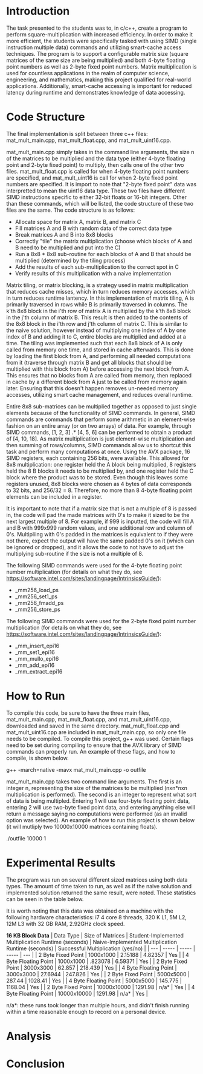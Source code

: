 # Introduction

The task presented to the students was to, in c/c++, create a program to perform square-multiplication with increased efficiency.  In order to make it more efficient, the students were specifically tasked with using SIMD (single instruction multiple data) commands and utilizing smart-cache access techniques.  The program is to support a configurable matrix size (square matrices of the same size are being multiplied) and both 4-byte floating point numbers as well as 2-byte fixed point numbers.  Matrix multiplication is used for countless applications in the realm of computer science, engineering, and mathematics, making this project qualified for real-world applications.  Additionally, smart-cache accessing is important for reduced latency during runtime and demonstrates knowledge of data accessing.

# Code Structure

The final implementation is split between three c++ files: mat_mult_main.cpp, mat_mult_float.cpp, and mat_mult_uint16.cpp.

mat_mult_main.cpp simply takes in the command line arguments, the size n of the matrices to be multiplied and the data type (either 4-byte floating point and 2-byte fixed point) to multiply, then calls one of the other two files.  mat_mult_float.cpp is called for when 4-byte floating point numbers are specified, and mat_mult_uint16 is call for when 2-byte fixed point numbers are specified.  It is import to note that "2-byte fixed point" data was interpretted to mean the uint16 data type.  These two files have different SIMD instructions specific to either 32-bit floats or 16-bit integers.  Other than these commands, which will be listed, the code structure of these two files are the same.  The code structure is as follows:

- Allocate space for matrix A, matrix B, and matrix C
- Fill matrices A and B with random data of the correct data type
- Break matrices A and B into 8x8 blocks
- Correctly "tile" the matrix multiplication (choose which blocks of A and B need to be multiplied and put into the C)
- Run a 8x8 * 8x8 sub-routine for each blocks of A and B that should be multiplied (determined by the tiling process)
- Add the results of each sub-multiplication to the correct spot in C
- Verify results of this multiplication with a naive implementation

Matrix tiling, or matrix blocking, is a strategy used in matrix multiplication that reduces cache misses, which in turn reduces memory accesses, which in turn reduces runtime lantency.  In this implementation of matrix tiling, A is primarily traversed in rows while B is primarily traversed in columns.  The k'th 8x8 block in the i'th row of matrix A is multiplied by the k'th 8x8 block in the j'th column of matrix B.  This result is then added to the contents of the 8x8 block in the i'th row and j'th column of matrix C.  This is similar to the naive solution, however instead of multiplying one index of A by one index of B and adding it to C, entire blocks are multiplied and added at a time.  The tiling was implemented such that each 8x8 block of A is only called from memory one time, and stored in cache afterwards.  This is done by loading the first block from A, and performing all needed computations from it (traverse through matrix B and get all blocks that should be multiplied with this block from A) before accessing the next block from A.  This ensures that no blocks from A are called from memory, then replaced in cache by a different block from A just to be called from memory again later.  Ensuring that this doesn't happen removes un-needed memory accesses, utilizing smart cache management, and reduces overall runtime.

Entire 8x8 sub-matrices can be multiplied together as opposed to just single elements because of the functionality of SIMD commands. In general, SIMD commands are commands that perform some arithmetic in an element-wise fashion on an entire array (or on two arrays) of data.  For example, through SIMD commands, [1, 2, 3] .* [4, 5, 6] can be performed to obtain a product of [4, 10, 18].  As matrix multiplication is just element-wise multiplication and then summing of rows/columns, SIMD commands allow us to shortcut this task and perform many computations at once.  Using the AVX package, 16 SIMD registers, each containing 256 bits, were available.  This allowed for 8x8 multiplication: one register held the A block being multiplied, 8 registers held the 8 B blocks it needs to be multiplied by, and one register held the C block where the product was to be stored.  Even though this leaves some registers unused, 8x8 blocks were chosen as 4 bytes of data corresponds to 32 bits, and 256/32 = 8.  Therefore, no more than 8 4-byte floating point elements can be included in a register.

It is important to note that if a matrix size that is not a multiple of 8 is passed in, the code will pad the made matrices with 0's to make it sized to be the next largest multiple of 8.  For example, if 999 is inputted, the code will fill A and B with 999x999 random values, and one additional row and column of 0's.  Multipliing with 0's padded in the matrices is equivalent to if they were not there, expect the output will have the same padded 0's on it (which can be ignored or dropped), and it allows the code to not have to adjust the multiplying sub-routine if the size is not a multiple of 8.

The following SIMD commands were used for the 4-byte floating point number multiplication (for details on what they do, see  https://software.intel.com/sites/landingpage/IntrinsicsGuide/):
- _mm256_load_ps
- _mm256_set1_ps
- _mm256_fmadd_ps
- _mm256_store_ps

The following SIMD commands were used for the 2-byte fixed point number multiplication (for details on what they do, see  https://software.intel.com/sites/landingpage/IntrinsicsGuide/):
- _mm_insert_epi16
- _mm_set1_epi16
- _mm_mullo_epi16
- _mm_add_epi16
- _mm_extract_epi16

# How to Run

To compile this code, be sure to have the three main files,  mat_mult_main.cpp, mat_mult_float.cpp, and mat_mult_uint16.cpp, downloaded and saved in the same directory.  mat_mult_float.cpp and mat_mult_uint16.cpp are included in mat_mult_main.cpp, so only one file needs to be compiled.  To compile this project, g++ was used.  Certain flags need to be set during compiling to ensure that the AVX library of SIMD commands can properly run.  An example of these flags, and how to compile, is shown below.

g++ -march=native -mavx mat_mult_main.cpp -o outfile

mat_mult_main.cpp takes two command line arguments.  The first is an integer n, representing the size of the matrices to be multiplied (nxn*nxn multiplication is performed).  The second is an integer to represent what sort of data is being multipled.  Entering 1 will use four-byte floating point data, entering 2 will use two-byte fixed point data, and entering anything else will return a message saying no computations were performed (as an invalid option was selected).  An example of how to run this project is shown below (it will mutliply two 10000x10000 matrices containing floats).

./outfile 10000 1

# Experimental Results

The program was run on several different sized matrices using both data types.  The amount of time taken to run, as well as if the naive solution and implemented solution returned the same result, were noted.  These statistics can be seen in the table below.

It is worth noting that this data was obtained on a machine with the following hardware characteristics: i7 4 core 8 threads, 320 K L1, 5M L2, 12M L3 with 32 GB RAM, 2.92GHz clock speed.

**16 KB Block Data**
| Data Type | Size of Matrices | Student-Implemented Multiplication Runtime (seconds) | Naive-Implemented Multiplication Runtime (seconds) | Successful Multiplication (yes/no) |
| --- | ----- | ----- | ----- | --- | 
| 2 Byte Fixed Point | 1000x1000 | 2.15188 | 4.82357 | Yes |
| 4 Byte Floating Point | 1000x1000 | .823078 | 6.59371 | Yes |
| 2 Byte Fixed Point | 3000x3000 | 62.857 | 218.439 | Yes |
| 4 Byte Floating Point | 3000x3000 | 27.6944 | 247.826 | Yes |
| 2 Byte Fixed Point | 5000x5000 | 287.44 | 1028.41 | Yes |
| 4 Byte Floating Point | 5000x5000 | 145.775 | 1168.04 | Yes |
| 2 Byte Fixed Point | 10000x10000 | 1291.98 | n/a* | Yes |
| 4 Byte Floating Point | 10000x10000 | 1291.98 | n/a* | Yes |

n/a*: these runs took longer than multiple hours, and didn't finish running within a time reasonable enough to record on a personal device.
# Analysis



# Conclusion


